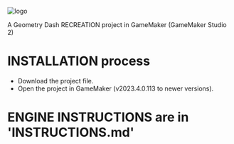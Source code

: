 ![logo](https://github.com/leYellowPin/GDGME/assets/70369681/85836af9-5517-4f23-91fb-6417020b88af)

A Geometry Dash RECREATION project in GameMaker (GameMaker Studio 2)

# INSTALLATION process
- Download the project file.
- Open the project in GameMaker (v2023.4.0.113 to newer versions).



# ENGINE INSTRUCTIONS are in 'INSTRUCTIONS.md'
